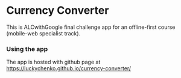 # Currency Converter

This is ALCwithGoogle final challenge app for an offline-first course (mobile-web specialist track).



### Using the app

The app is hosted with github page at https://luckychenko.github.io/currency-converter/




